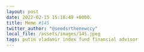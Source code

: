```yaml
---
layout: post
date: 2022-02-15 15:18:49 +0000.
title: Meme #145
twitter_author: "@seedsrthenewccy"
local_file: /assets/images/145.jpeg
tags: putin vladamir index fund financial advisor
---
```

